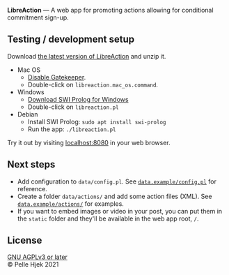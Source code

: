 **LibreAction** — A web app for promoting actions allowing for conditional commitment sign-up.

## Testing / development setup
Download [the latest version of LibreAction](https://github.com/hjek/LibreAction/archive/refs/heads/main.zip) and unzip it.

- Mac OS
	* [Disable Gatekeeper](https://osxdaily.com/2012/07/27/app-cant-be-opened-because-it-is-from-an-unidentified-developer/).
	* Double-click on `libreaction.mac_os.command`.
- Windows
	* [Download SWI Prolog for Windows](https://www.swi-prolog.org/download/stable/bin/swipl-8.2.4-1.x64.exe.envelope)
	* Double-click on `libreaction.pl`
- Debian
	* Install SWI Prolog: `sudo apt install swi-prolog`
	* Run the app: `./libreaction.pl`

Try it out by visiting [localhost:8080](https://localhost:8080) in your web browser.

## Next steps
- Add configuration to `data/config.pl`. See [`data.example/config.pl`](./data.example/config.pl) for reference.
- Create a folder `data/actions/` and add some action files (XML). See [`data.example/actions/`](./data.example/actions/) for examples.
- If you want to embed images or video in your post, you can put them in the `static` folder and they'll be available in the web app root, `/`.

## License
[GNU AGPLv3 or later](https://www.gnu.org/licenses/agpl-3.0.en.html)  
© Pelle Hjek 2021  
